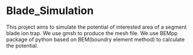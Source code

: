 # Blade_Simulation
This project aims to simulate the potential of interested area of a segment blade ion trap.
We use gmsh to produce the mesh file.
We use BEMpp package of python based on BEM(boundry element method) to calculate the potential.


